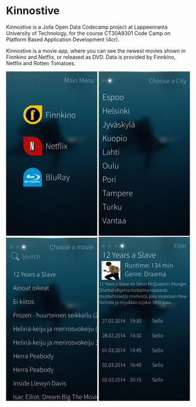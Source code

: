 # Kinnostive
Kinnostive is a Jolla Open Data Codecamp project at Lappeenranta University of Technology, for the course CT30A9301 Code Camp on Platform Based Application Development (4cr).

Kinnostive is a movie app, where you can see the newest movies shown in Finnkino and Netflix, or released as DVD.
Data is provided by Finnkino, Netflix and Rotten Tomatoes.

![](img/main.png)
![](img/cities.png)
![](img/movies.png)
![](img/movie_description.png)
